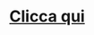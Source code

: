 # [Clicca qui][d0de62d7]

  [d0de62d7]: https://lucamariani.github.io/accesso-unico/map/sportelli_suape/ "indirizzo web del servizio"

